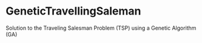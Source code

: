 GeneticTravellingSaleman
========================

Solution to the Traveling Salesman Problem (TSP) using a Genetic Algorithm (GA)
